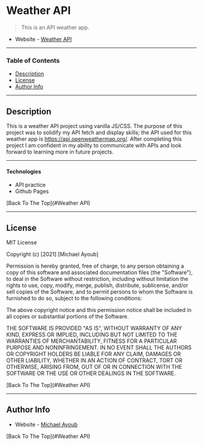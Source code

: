 # Weather API

> This is an API weather app.

- Website - [Weather API](https://maudeone.github.io/weather-api/)

---

### Table of Contents

- [Description](#description)
- [License](#license)
- [Author Info](#author-info)

---

## Description

This is a weather API project using vanilla JS/CSS. The purpose of this project was to solidify my API fetch and display skills; the API used for this weather app is https://api.openweathermap.org/. After completing this project I am confident in my ability to communicate with APIs and look forward to learning more in future projects.

---

#### Technologies

- API practice
- Github Pages

[Back To The Top](#Weather API)

---

## License

MIT License

Copyright (c) [2021] [Michael Ayoub]

Permission is hereby granted, free of charge, to any person obtaining a copy
of this software and associated documentation files (the "Software"), to deal
in the Software without restriction, including without limitation the rights
to use, copy, modify, merge, publish, distribute, sublicense, and/or sell
copies of the Software, and to permit persons to whom the Software is
furnished to do so, subject to the following conditions:

The above copyright notice and this permission notice shall be included in all
copies or substantial portions of the Software.

THE SOFTWARE IS PROVIDED "AS IS", WITHOUT WARRANTY OF ANY KIND, EXPRESS OR
IMPLIED, INCLUDING BUT NOT LIMITED TO THE WARRANTIES OF MERCHANTABILITY,
FITNESS FOR A PARTICULAR PURPOSE AND NONINFRINGEMENT. IN NO EVENT SHALL THE
AUTHORS OR COPYRIGHT HOLDERS BE LIABLE FOR ANY CLAIM, DAMAGES OR OTHER
LIABILITY, WHETHER IN AN ACTION OF CONTRACT, TORT OR OTHERWISE, ARISING FROM,
OUT OF OR IN CONNECTION WITH THE SOFTWARE OR THE USE OR OTHER DEALINGS IN THE
SOFTWARE.

[Back To The Top](#Weather API)

---

## Author Info

- Website - [Michael Ayoub](https://maudeone.github.io/portfolio-app/)

[Back To The Top](#Weather API)
